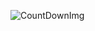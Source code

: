 ![CountDownImg](https://user-images.githubusercontent.com/46952823/207339897-58da30a7-0243-49a8-b7a1-305f91b511f1.PNG)
